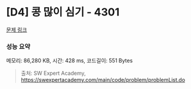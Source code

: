 # [D4] 콩 많이 심기 - 4301 

[문제 링크](https://swexpertacademy.com/main/code/problem/problemDetail.do?contestProbId=AWLv-yZah48DFAVV) 

### 성능 요약

메모리: 86,280 KB, 시간: 428 ms, 코드길이: 551 Bytes



> 출처: SW Expert Academy, https://swexpertacademy.com/main/code/problem/problemList.do